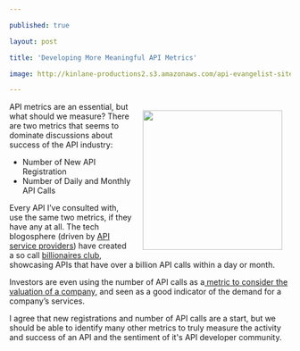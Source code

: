 ---
published: true
layout: post
title: 'Developing More Meaningful API Metrics'
image: http://kinlane-productions2.s3.amazonaws.com/api-evangelist-site/blog/api-metrics.jpg
---

<p><img style="padding: 15px;" src="https://kinlane-productions2.s3.amazonaws.com/api-evangelist/metrics/api-metrics.jpg" alt="" width="250" align="right" />
<p>API metrics are an essential, but what should we measure?  There are two metrics that seems to dominate discussions about success of the API industry:
<ul class="mainlist">
<li>Number of New API Registration</li>
<li>Number of Daily and Monthly API Calls</li>
</ul>
<p>Every API I&rsquo;ve consulted with, use the same two metrics, if they have any at all.  The tech blogosphere (driven by <a title="API service proviers" href="http://apievangelist.com/serviceproviders/">API service providers</a>) have created a so call <a title="billionaires club" href="http://blog.programmableweb.com/2011/05/25/who-belongs-to-the-api-billionaires-club/">billionaires club</a>, showcasing APIs that have over a billion API calls within a day or month.
<p>Investors are even using the number of API calls as a<a title="considered a metric you can use to consider the valuation of a company by investors" href="http://techcrunch.com/2012/01/03/kleiner-klout-30-million/">&nbsp;metric to consider the valuation of a company</a>, and seen as a good indicator of the demand for a company&rsquo;s services.
<p>I agree that new registrations and number of API calls are a start, but we should be able to identify many other metrics to truly measure the activity and success of an API and the sentiment of it's API developer community.

